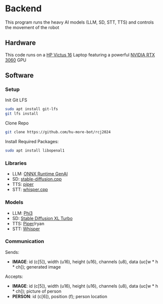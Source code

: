 # Backend
This program runs the heavy AI models (LLM, SD, STT, TTS) and controls the movement of the robot

## Hardware
This code runs on a [HP Victus 16](https://www.hp.com/us-en/shop/mdp/victus/victus-16) Laptop featuring a powerful [NVIDIA RTX 3060](https://www.nvidia.com/en-eu/geforce/graphics-cards/30-series/rtx-3060-3060ti/) GPU

## Software

### Setup

Init Git LFS
```bash
sudo apt install git-lfs
git lfs install
```

Clone Repo
```bash
git clone https://github.com/hu-more-bot/rcj2024
```

Install Required Packages:
```bash
sudo apt install libopenal1
```

### Libraries
- LLM: [ONNX Runtime GenAI](https://github.com/microsoft/onnxruntime-genai)
- SD: [stable-diffusion.cpp](https://github.com/leejet/stable-diffusion.cpp)
- TTS: [piper](https://github.com/rhasspy/piper)
- STT: [whisper.cpp](https://github.com/ggerganov/whisper.cpp)

### Models
- LLM: [Phi3](https://huggingface.co/microsoft/Phi-3-mini-4k-instruct-onnx)
- SD: [Stable Diffusion XL Turbo](https://huggingface.co/stabilityai/sdxl-turbo)
- TTS: [Piper](https://huggingface.co/rhasspy/piper-voices/resolve/main/en/en_US/ryan/high/)/ryan
- STT: [Whisper](https://huggingface.co/ggerganov/whisper.cpp/resolve/main/ggml-medium.en-q5_0.bin)

### Communication
Sends:
- **IMAGE**: id (c[5]), width (u16), height (u16), channels (u8), data (uc[w * h * ch]); generated image

Accepts:
- **IMAGE**: id (c[5]), width (u16), height (u16), channels (u8), data (uc[w * h * ch]); picture of person
- **PERSON**: id (c[6]), position (f); person location